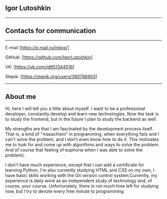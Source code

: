 ## Igor Lutoshkin

---

## Contacts for communication

---

E-mail [https://e.mail.ru/inbox/]

GitHub: [https://github.com/IgorLutoshkin]

VK: [https://vk.com/id651344516]

Stepik: [https://stepik.org/users/380788903]

---

## About me

Hi, here I will tell you a little about myself. I want to be a professional developer, constantly develop and learn new technologies. Now the task is to study the frontend, but in the future I plan to study the backend as well. 

My strengths are that I am fascinated by the development process itself. That is, a kind of "masachism" in programming, when everything fails and I can't solve the problem, and I don't even know how to do it. This motivates me to look for and come up with algorithms and ways to solve the problem. And of course that feeling of euphoria when I was able to solve the problem). 

I don't have much experience, except that I can add a certificate for learning Python, I'm also currently studying HTML and CSS on my own, I have basic skills working with the Git version control system.Currently, my experience is daily work as an independent study of technology and, of course, your course. Unfortunately, there is not much time left for studying now, but I try to devote every free minute to programming.